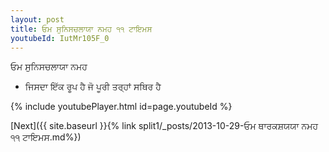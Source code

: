 ```yaml
---
layout: post
title: ਓਮ ਸੁਨਿਸਚਲਾਯਾ ਨਮਹ ੧੧ ਟਾਇਮਸ
youtubeId: IutMr105F_0
---
```

 
 
 ਓਮ ਸੁਨਿਸਚਲਾਯਾ ਨਮਹ  
 
 -  ਜਿਸਦਾ ਇੱਕ ਰੂਪ ਹੈ ਜੋ ਪੂਰੀ ਤਰ੍ਹਾਂ ਸਥਿਰ ਹੈ 
 
  
 
  
 
 
 
 
 
 


{% include youtubePlayer.html id=page.youtubeId %}
 
[Next]({{ site.baseurl }}{% link  split1/_posts/2013-10-29-ਓਮ ਥਾਰਕਸ਼ਯਯਾ ਨਮਹ ੧੧ ਟਾਇਮਸ.md%})
 
